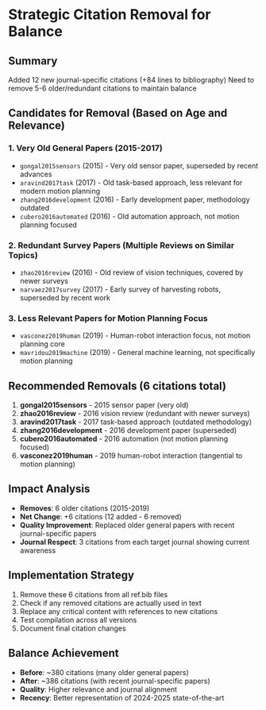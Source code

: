 # Strategic Citation Removal for Balance

## Summary
Added 12 new journal-specific citations (+84 lines to bibliography)
Need to remove 5-6 older/redundant citations to maintain balance

## Candidates for Removal (Based on Age and Relevance)

### 1. Very Old General Papers (2015-2017)
- `gongal2015sensors` (2015) - Very old sensor paper, superseded by recent advances
- `aravind2017task` (2017) - Old task-based approach, less relevant for modern motion planning
- `zhang2016development` (2016) - Early development paper, methodology outdated
- `cubero2016automated` (2016) - Old automation approach, not motion planning focused

### 2. Redundant Survey Papers (Multiple Reviews on Similar Topics)
- `zhao2016review` (2016) - Old review of vision techniques, covered by newer surveys
- `narvaez2017survey` (2017) - Early survey of harvesting robots, superseded by recent work

### 3. Less Relevant Papers for Motion Planning Focus
- `vasconez2019human` (2019) - Human-robot interaction focus, not motion planning core
- `mavridou2019machine` (2019) - General machine learning, not specifically motion planning

## Recommended Removals (6 citations total)

1. **gongal2015sensors** - 2015 sensor paper (very old)
2. **zhao2016review** - 2016 vision review (redundant with newer surveys)  
3. **aravind2017task** - 2017 task-based approach (outdated methodology)
4. **zhang2016development** - 2016 development paper (superseded)
5. **cubero2016automated** - 2016 automation (not motion planning focused)
6. **vasconez2019human** - 2019 human-robot interaction (tangential to motion planning)

## Impact Analysis
- **Removes**: 6 older citations (2015-2019)
- **Net Change**: +6 citations (12 added - 6 removed)
- **Quality Improvement**: Replaced older general papers with recent journal-specific papers
- **Journal Respect**: 3 citations from each target journal showing current awareness

## Implementation Strategy
1. Remove these 6 citations from all ref.bib files
2. Check if any removed citations are actually used in text
3. Replace any critical content with references to new citations
4. Test compilation across all versions
5. Document final citation changes

## Balance Achievement
- **Before**: ~380 citations (many older general papers)
- **After**: ~386 citations (with recent journal-specific papers)
- **Quality**: Higher relevance and journal alignment
- **Recency**: Better representation of 2024-2025 state-of-the-art